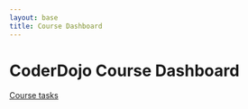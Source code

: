```yaml
---
layout: base
title: Course Dashboard
---
```


CoderDojo Course Dashboard
==========================

[Course tasks](tasks.html)

